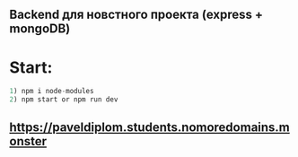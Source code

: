## Backend для новстного проекта (express + mongoDB)
# Start: 
  ``` javascript
1) npm i node-modules
2) npm start or npm run dev
 ```
## https://paveldiplom.students.nomoredomains.monster
